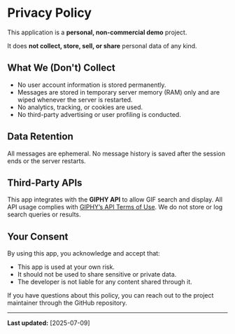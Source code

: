 # Privacy Policy

This application is a **personal, non-commercial demo** project.

It does **not collect, store, sell, or share** personal data of any kind.

## What We (Don't) Collect

- No user account information is stored permanently.
- Messages are stored in temporary server memory (RAM) only and are wiped whenever the server is restarted.
- No analytics, tracking, or cookies are used.
- No third-party advertising or user profiling is conducted.

## Data Retention

All messages are ephemeral. No message history is saved after the session ends or the server restarts.

## Third-Party APIs

This app integrates with the **GIPHY API** to allow GIF search and display. All API usage complies with [GIPHY’s API Terms of Use](https://developers.giphy.com/terms/). We do not store or log search queries or results.

## Your Consent

By using this app, you acknowledge and accept that:

- This app is used at your own risk.
- It should not be used to share sensitive or private data.
- The developer is not liable for any content shared through it.

If you have questions about this policy, you can reach out to the project maintainer through the GitHub repository.

---

**Last updated:** [2025-07-09]
